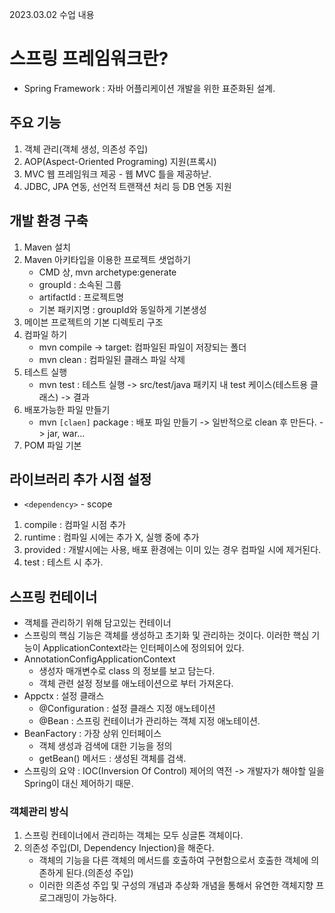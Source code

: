 2023.03.02 수업 내용

# 스프링 프레임워크란?
- Spring Framework : 자바 어플리케이션 개발을 위한 표준화된 설계.

## 주요 기능
1. 객체 관리(객체 생성, 의존성 주입)
2. AOP(Aspect-Oriented Programing) 지원(프록시)
3. MVC 웹 프레임워크 제공 - 웹 MVC 틀을 제공하낟.
4. JDBC, JPA 연동, 선언적 트랜잭션 처리 등 DB 연동 지원

## 개발 환경 구축
1. Maven 설치
2. Maven 아키타입을 이용한 프로젝트 샛업하기
    - CMD 상, mvn archetype:generate
    - groupId : 소속된 그룹
    - artifactId : 프로젝트명
    - 기본 패키지명 : groupId와 동일하게 기본생성
3. 메이븐 프로젝트의 기본 디렉토리 구조
4. 컴파일 하기
    - mvn compile
        -> target: 컴파일된 파일이 저장되는 폴더
    - mvn clean : 컴파일된 클래스 파일 삭제
5. 테스트 실행
    - mvn test : 테스트 실행
        -> src/test/java 패키지 내 test 케이스(테스트용 클래스) -> 결과
6. 배포가능한 파일 만들기
    - mvn `[claen]` package : 배포 파일 만들기
        -> 일반적으로 clean 후 만든다.
        -> jar, war...
7. POM 파일 기본

## 라이브러리 추가 시점 설정
- `<dependency>` - scope
1. compile : 컴파일 시점 추가
2. runtime : 컴파일 시에는 추가 X, 실행 중에 추가
3. provided : 개발시에는 사용, 배포 환경에는 이미 있는 경우 컴파일 시에 제거된다.
4. test : 테스트 시 추가.

## 스프링 컨테이너
- 객체를 관리하기 위해 담고있는 컨테이너
- 스프링의 핵심 기능은 객체를 생성하고 초기화 및 관리하는 것이다. 이러한 핵심 기능이 ApplicationContext라는 인터페이스에 정의되어 있다.
- AnnotationConfigApplicationContext
    - 생성자 매개변수로 class 의 정보를 보고 담는다.
    - 객체 관련 설정 정보를 애노테이션으로 부터 가져온다.
- Appctx : 설정 클래스
    - @Configuration : 설정 클래스 지정 애노테이션
    - @Bean : 스프링 컨테이너가 관리하는 객체 지정 애노테이션.
- BeanFactory : 가장 상위 인터페이스
    - 객체 생성과 검색에 대한 기능을 정의
    - getBean() 메서드 : 생성된 객체를 검색.
- 스프링의 요약 : IOC(Inversion Of Control) 제어의 역전 -> 개발자가 해야할 일을 Spring이 대신 제어하기 때문.

### 객체관리 방식
1. 스프링 컨테이너에서 관리하는 객체는 모두 싱글톤 객체이다.
2. 의존성 주입(DI, Dependency Injection)을 해준다.
    - 객체의 기능을 다른 객체의 메서드를 호출하여 구현함으로서 호출한 객체에 의존하게 된다.(의존성 주입)
    - 이러한 의존성 주입 및 구성의 개념과 추상화 개념을 통해서 유연한 객체지향 프로그래밍이 가능하다.
